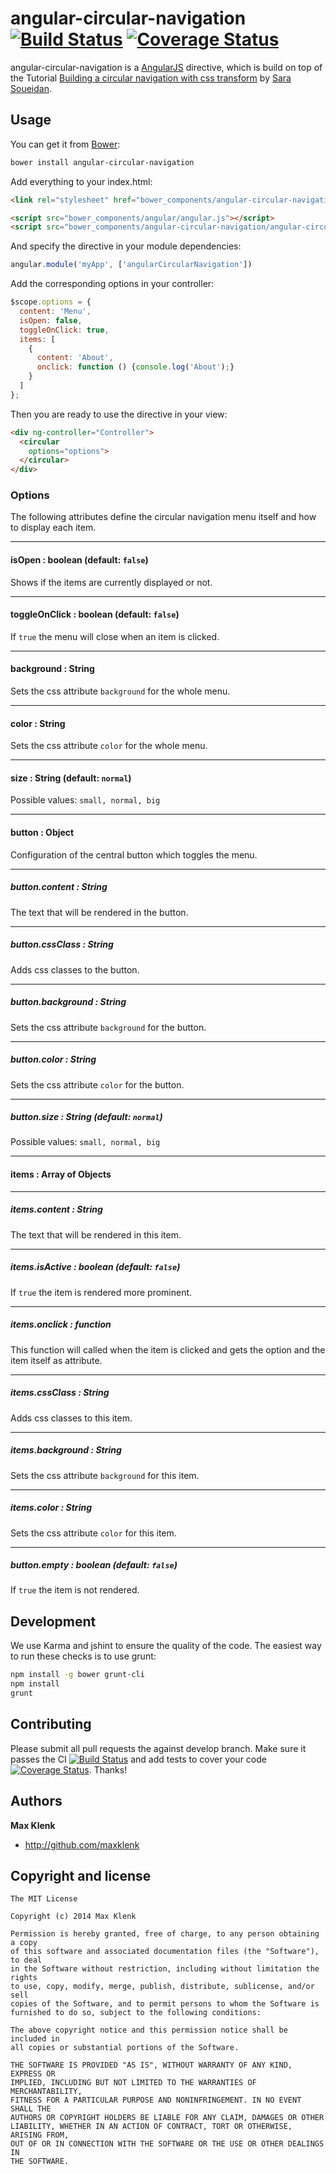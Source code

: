# angular-circular-navigation [![Build Status](https://travis-ci.org/maxklenk/angular-circular-navigation.svg?branch=master)](https://travis-ci.org/maxklenk/angular-circular-navigation) [![Coverage Status](https://coveralls.io/repos/maxklenk/angular-circular-navigation/badge.png?branch=master)](https://coveralls.io/r/maxklenk/angular-circular-navigation?branch=master)

angular-circular-navigation is a [AngularJS](https://github.com/angular/angular.js) directive, which is build on top of the Tutorial [Building a circular navigation with css transform](http://tympanus.net/codrops/2013/08/09/building-a-circular-navigation-with-css-transforms/) by [Sara Soueidan](http://sarasoueidan.com/).


## Usage

You can get it from [Bower](http://bower.io/):
```sh
bower install angular-circular-navigation
```

Add everything to your index.html:
```html
<link rel="stylesheet" href="bower_components/angular-circular-navigation/angular-circular-navigation.css">

<script src="bower_components/angular/angular.js"></script>
<script src="bower_components/angular-circular-navigation/angular-circular-navigation.js"></script>
```

And specify the directive in your module dependencies:
```javascript
angular.module('myApp', ['angularCircularNavigation'])
```

Add the corresponding options in your controller:
```javascript
$scope.options = {
  content: 'Menu',
  isOpen: false,
  toggleOnClick: true,
  items: [
    {
      content: 'About',
      onclick: function () {console.log('About');}
    }
  ]
};
```

Then you are ready to use the directive in your view:
```html
<div ng-controller="Controller">
  <circular
    options="options">
  </circular>
</div>
```

### Options

The following attributes define the circular navigation menu itself and how to display each item.

---
#### isOpen : boolean (default: `false`)
Shows if the items are currently displayed or not.

---
#### toggleOnClick : boolean (default: `false`)
If `true` the menu will close when an item is clicked.

---
#### background : String
Sets the css attribute `background` for the whole menu.

---
#### color : String
Sets the css attribute `color` for the whole menu.

---
#### size : String (default: `normal`)
Possible values: `small, normal, big`


---
#### button : Object
Configuration of the central button which toggles the menu.

---
##### button.content : String
The text that will be rendered in the button.

---
##### button.cssClass : String
Adds css classes to the button.

---
##### button.background : String
Sets the css attribute `background` for the button.

---
##### button.color : String
Sets the css attribute `color` for the button.

---
##### button.size : String (default: `normal`)
Possible values: `small, normal, big`


---
#### items : Array of Objects

---
##### items.content : String
The text that will be rendered in this item.

---
##### items.isActive : boolean (default: `false`)
If `true` the item is rendered more prominent.

---
##### items.onclick : function
This function will called when the item is clicked and gets the option and the item itself as attribute.

---
##### items.cssClass : String
Adds css classes to this item.

---
##### items.background : String
Sets the css attribute `background` for this item.

---
##### items.color : String
Sets the css attribute `color` for this item.

---
##### button.empty : boolean (default: `false`)
If `true` the item is not rendered.



## Development

We use Karma and jshint to ensure the quality of the code. The easiest way to run these checks is to use grunt:
```sh
npm install -g bower grunt-cli
npm install
grunt
```


## Contributing

Please submit all pull requests the against develop branch. Make sure it passes the CI [![Build Status](https://travis-ci.org/maxklenk/angular-circular-navigation.svg?branch=develop)](https://travis-ci.org/maxklenk/angular-circular-navigation) and add tests to cover your code [![Coverage Status](https://coveralls.io/repos/maxklenk/angular-circular-navigation/badge.png?branch=develop)](https://coveralls.io/r/maxklenk/angular-circular-navigation?branch=develop). Thanks!

## Authors

**Max Klenk**

+ http://github.com/maxklenk



## Copyright and license

	The MIT License

	Copyright (c) 2014 Max Klenk

	Permission is hereby granted, free of charge, to any person obtaining a copy
	of this software and associated documentation files (the "Software"), to deal
	in the Software without restriction, including without limitation the rights
	to use, copy, modify, merge, publish, distribute, sublicense, and/or sell
	copies of the Software, and to permit persons to whom the Software is
	furnished to do so, subject to the following conditions:

	The above copyright notice and this permission notice shall be included in
	all copies or substantial portions of the Software.

	THE SOFTWARE IS PROVIDED "AS IS", WITHOUT WARRANTY OF ANY KIND, EXPRESS OR
	IMPLIED, INCLUDING BUT NOT LIMITED TO THE WARRANTIES OF MERCHANTABILITY,
	FITNESS FOR A PARTICULAR PURPOSE AND NONINFRINGEMENT. IN NO EVENT SHALL THE
	AUTHORS OR COPYRIGHT HOLDERS BE LIABLE FOR ANY CLAIM, DAMAGES OR OTHER
	LIABILITY, WHETHER IN AN ACTION OF CONTRACT, TORT OR OTHERWISE, ARISING FROM,
	OUT OF OR IN CONNECTION WITH THE SOFTWARE OR THE USE OR OTHER DEALINGS IN
	THE SOFTWARE.

